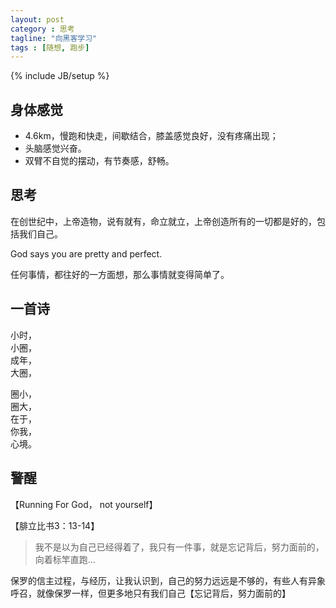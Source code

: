 ```yaml
---
layout: post
category : 思考
tagline: "向黑客学习"
tags : [随想, 跑步]
---
```

{% include JB/setup %}

## 身体感觉

* 4.6km，慢跑和快走，间歇结合，膝盖感觉良好，没有疼痛出现；
* 头脑感觉兴奋。
* 双臂不自觉的摆动，有节奏感，舒畅。

## 思考

在创世纪中，上帝造物，说有就有，命立就立，上帝创造所有的一切都是好的，包括我们自己。

God says you are pretty and perfect.

任何事情，都往好的一方面想，那么事情就变得简单了。

## 一首诗

小时，  
小圈，  
成年，  
大圈，

圈小，  
圈大，  
在于，  
你我，  
心境。

## 警醒

【Running For God， not yourself】

【腓立比书3：13-14】

> 我不是以为自己已经得着了，我只有一件事，就是忘记背后，努力面前的，向着标竿直跑...

保罗的信主过程，与经历，让我认识到，自己的努力远远是不够的，有些人有异象呼召，就像保罗一样，但更多地只有我们自己【忘记背后，努力面前的】